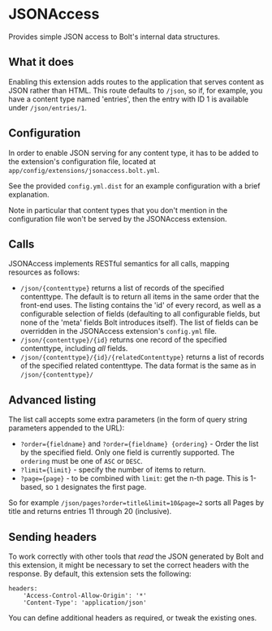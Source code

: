 JSONAccess
==========

Provides simple JSON access to Bolt's internal data structures.

What it does
------------

Enabling this extension adds routes to the application that serves content as
JSON rather than HTML. This route defaults to `/json`, so if, for example, you
have a content type named 'entries', then the entry with ID 1 is available
under `/json/entries/1`.

Configuration
-------------

In order to enable JSON serving for any content type, it has to be added to the
extension's configuration file, located at `app/config/extensions/jsonaccess.bolt.yml`.

See the provided `config.yml.dist` for an example configuration with a brief
explanation.

Note in particular that content types that you don't mention in the
configuration file won't be served by the JSONAccess extension.

Calls
-----

JSONAccess implements RESTful semantics for all calls, mapping resources as
follows:

- `/json/{contenttype}` returns a list of records of the specified contenttype.
  The default is to return all items in the same order that the front-end uses.
  The listing contains the 'id' of every record, as well as a configurable
  selection of fields (defaulting to all configurable fields, but none of the
  'meta' fields Bolt introduces itself). The list of fields can be overridden in
  the JSONAccess extension's `config.yml` file.
- `/json/{contenttype}/{id}` returns one record of the specified contenttype,
  including *all* fields.
- `/json/{contenttype}/{id}/{relatedContenttype}` returns a list of records of
  the specified related contenttype. The data format is the same as in
  `/json/{contenttype}/`

Advanced listing
----------------

The list call accepts some extra parameters (in the form of query string
parameters appended to the URL):

- `?order={fieldname}` and `?order={fieldname} {ordering}` - Order the list by
  the specified field. Only one field is currently supported. The `ordering`
  must be one of `ASC` or `DESC`.
- `?limit={limit}` - specify the number of items to return.
- `?page={page}` - to be combined with `limit`: get the n-th page. This is
  1-based, so `1` designates the first page.

So for example `/json/pages?order=title&limit=10&page=2` sorts all Pages by
title and returns entries 11 through 20 (inclusive).

Sending headers
---------------

To work correctly with other tools that _read_ the JSON generated by Bolt and
this extension, it might be necessary to set the correct headers with the
response. By default, this extension sets the following:

```YML
headers:
    'Access-Control-Allow-Origin': '*'
    'Content-Type': 'application/json'
```

You can define additional headers as required, or tweak the existing ones.
